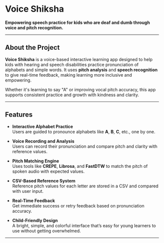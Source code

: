#  Voice Shiksha

**Empowering speech practice for kids who are deaf and dumb through voice and pitch recognition.**

---

##  About the Project

**Voice Shiksha** is a voice-based interactive learning app designed to help kids with hearing and speech disabilities practice pronunciation of alphabets and simple words. It uses **pitch analysis** and **speech recognition** to give real-time feedback, making learning more inclusive and empowering.

Whether it's learning to say "A" or improving vocal pitch accuracy, this app supports consistent practice and growth with kindness and clarity.

---

##  Features

-  **Interactive Alphabet Practice**  
  Users are guided to pronounce alphabets like **A**, **B**, **C**, etc., one by one.

-  **Voice Recording and Analysis**  
  Users can record their pronunciation and compare pitch and clarity with reference values.

-  **Pitch Matching Engine**  
  Uses tools like **CREPE**, **Librosa**, and **FastDTW** to match the pitch of spoken audio with expected values.

-  **CSV-Based Reference System**  
  Reference pitch values for each letter are stored in a CSV and compared with user input.

-  **Real-Time Feedback**  
  Get immediate success or retry feedback based on pronunciation accuracy.

-  **Child-Friendly Design**  
  A bright, simple, and colorful interface that’s easy for young learners to use without getting overwhelmed.

---
